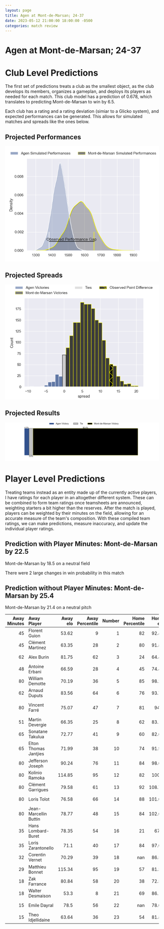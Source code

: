 ```yaml
---  
layout: page  
title: Agen at Mont-de-Marsan; 24-37  
date: 2023-05-12 21:00:00 18:00:00 -0500  
categories: match review  
---
```

# Agen at Mont-de-Marsan; 24-37

# Club Level Predictions


The first set of predictions treats a club as the smallest object, as the club develops its members, organizes a gameplan, and deploys its players as needed for each match. This club model has a prediction of 0.678, which translates to predicting Mont-de-Marsan to win by 6.5.

Each club has a rating and a rating deviation (simiar to a Glicko system), and expected performances can be generated. This allows for simulated matches and spreads like the ones below.
## Projected Performances


![Projected Performances](plots/performances_2023-05-12-Mont-de-Marsan-Agen.png)
## Projected Spreads


![Projected Spreads](plots/spreads_2023-05-12-Mont-de-Marsan-Agen.png)
## Projected Results


![Projected Results](plots/resultbar_2023-05-12-Mont-de-Marsan-Agen.png)
# Player Level Predictions


Treating teams instead as an entity made up of the currently active players, I have ratings for each player in an altogether different system. These can be combined to form team ratings once teamsheets are announced, weighting starters a bit higher than the reserves. After the match is played, players can be weighted by their minutes on the field, allowing for an accurate measure of the team's composition. With these compiled team ratings, we can make predictions, measure inaccuracy, and update the individual player ratings.
## Prediction with Player Minutes: Mont-de-Marsan by 22.5


Mont-de-Marsan by 18.5 on a neutral field

There were 2 large changes in win probability in this match
## Prediction without Player Minutes: Mont-de-Marsan by 25.4


Mont-de-Marsan by 21.4 on a neutral pitch



|   Away Minutes | Away Player           |   Away elo |   Away Percentile |   Number |   Home Percentile |   Home elo | Home Player               |   Home Minutes |
|---------------:|:----------------------|-----------:|------------------:|---------:|------------------:|-----------:|:--------------------------|---------------:|
|             45 | Florent Guion         |      53.62 |                 9 |        1 |                82 |      92.43 | Jean-Luc Innocente        |             22 |
|             45 | Clément Martinez      |      63.35 |                28 |        2 |                80 |      91.89 | Jose Luis Gonzalez        |             65 |
|             62 | Alex Burin            |      81.75 |                62 |        3 |                24 |      64.43 | Anthony Alves             |             65 |
|             48 | Antoine Erbani        |      66.59 |                28 |        4 |                45 |      74.42 | Nicolas Garrault          |             80 |
|             80 | William Demotte       |      70.19 |                36 |        5 |                85 |      98.22 | Romain Durand             |             80 |
|             62 | Arnaud Duputs         |      83.56 |                64 |        6 |                76 |      93.75 | Yann Brethous             |             62 |
|             80 | Vincent Farré         |      75.07 |                47 |        7 |                81 |      94.8  | Veresa Tuqovu Ramototabua |             80 |
|             51 | Martin Devergie       |      66.35 |                25 |        8 |                62 |      83.15 | Michael Faleafa           |             52 |
|             65 | Sonatane Takulua      |      72.77 |                41 |        9 |                60 |      82.69 | Christophe Loustalot      |             65 |
|             65 | Elton Thomas Jantjies |      71.99 |                38 |       10 |                74 |      91.98 | Willie du Plessis         |             80 |
|             80 | Jefferson Joseph      |      90.24 |                76 |       11 |                84 |      98.62 | Kaminieli Rasaku          |             80 |
|             80 | Kolinio Ramoka        |     114.85 |                95 |       12 |                82 |     100.2  | Jules Even                |             65 |
|             80 | Clément Garrigues     |      79.58 |                61 |       13 |                92 |     108.73 | Nacani Wakaya             |             80 |
|             80 | Loris Tolot           |      76.58 |                66 |       14 |                88 |     101.02 | Wame Naituvi              |             80 |
|             80 | Jean-Marcellin Buttin |      78.77 |                48 |       15 |                84 |     102.67 | Yoann Laousse Azpiazu     |             65 |
|             35 | Hans Lombard-Buret    |      78.35 |                54 |       16 |                21 |      67.1  | Max Curie                 |             58 |
|             35 | Loris Zarantonello    |      71.1  |                40 |       17 |                84 |      97.04 | Aurélien Lisena           |             28 |
|             32 | Corentin Vernet       |      70.29 |                39 |       18 |               nan |      86.55 | Leandro Luis Cedaro       |             18 |
|             29 | Matthieu Bonnet       |     115.34 |                95 |       19 |                57 |      81.37 | Lucas Mensa               |             15 |
|             18 | Zak Farrance          |      80.84 |                58 |       20 |                38 |      72.56 | Alexandre de Nardi        |             15 |
|             18 | Walter Desmaison      |      53.3  |                 8 |       21 |                69 |      86.19 | Gheorge Gajion            |             15 |
|             15 | Emile Dayral          |      78.5  |                56 |       22 |               nan |      78.06 | Clément Darbo             |             15 |
|             15 | Theo Idjellidaine     |      63.64 |                36 |       23 |                54 |      81.85 | Simon Labouyrie           |             15 |

